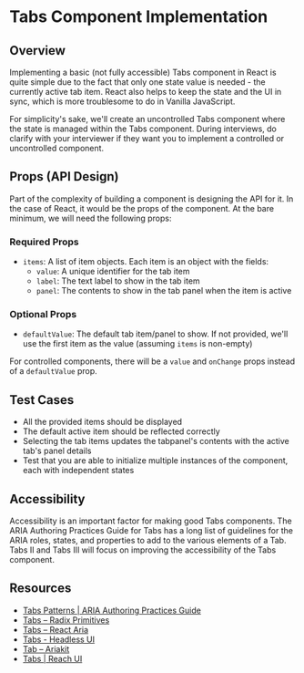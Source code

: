 # Tabs Component Implementation

## Overview
Implementing a basic (not fully accessible) Tabs component in React is quite simple due to the fact that only one state value is needed - the currently active tab item. React also helps to keep the state and the UI in sync, which is more troublesome to do in Vanilla JavaScript.

For simplicity's sake, we'll create an uncontrolled Tabs component where the state is managed within the Tabs component. During interviews, do clarify with your interviewer if they want you to implement a controlled or uncontrolled component.

## Props (API Design)
Part of the complexity of building a component is designing the API for it. In the case of React, it would be the props of the component. At the bare minimum, we will need the following props:

### Required Props
- `items`: A list of item objects. Each item is an object with the fields:
  - `value`: A unique identifier for the tab item
  - `label`: The text label to show in the tab item
  - `panel`: The contents to show in the tab panel when the item is active

### Optional Props
- `defaultValue`: The default tab item/panel to show. If not provided, we'll use the first item as the value (assuming `items` is non-empty)

For controlled components, there will be a `value` and `onChange` props instead of a `defaultValue` prop.

## Test Cases
- All the provided items should be displayed
- The default active item should be reflected correctly
- Selecting the tab items updates the tabpanel's contents with the active tab's panel details
- Test that you are able to initialize multiple instances of the component, each with independent states

## Accessibility
Accessibility is an important factor for making good Tabs components. The ARIA Authoring Practices Guide for Tabs has a long list of guidelines for the ARIA roles, states, and properties to add to the various elements of a Tab. Tabs II and Tabs III will focus on improving the accessibility of the Tabs component.

## Resources
- [Tabs Patterns | ARIA Authoring Practices Guide](https://www.w3.org/WAI/ARIA/apg/patterns/tabs/)
- [Tabs – Radix Primitives](https://www.radix-ui.com/docs/primitives/components/tabs)
- [Tabs – React Aria](https://react-spectrum.adobe.com/react-aria/Tabs.html)
- [Tabs - Headless UI](https://headlessui.com/react/tabs)
- [Tab – Ariakit](https://ariakit.org/components/tab)
- [Tabs | Reach UI](https://reach.tech/tabs)